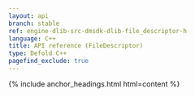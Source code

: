 ```yaml
---
layout: api
branch: stable
ref: engine-dlib-src-dmsdk-dlib-file_descriptor-h
language: C++
title: API reference (FileDescriptor)
type: Defold C++
pagefind_exclude: true
---
```

{% include anchor_headings.html html=content %}